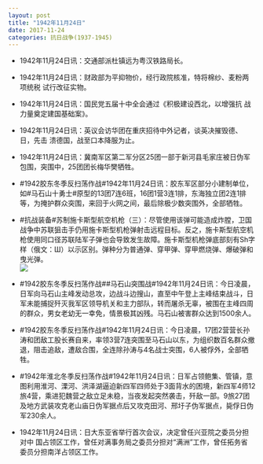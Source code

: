 ```yaml
---
layout: post
title: "1942年11月24日"
date: 2017-11-24
categories: 抗日战争(1937-1945)
---
```


<meta name="referrer" content="no-referrer" />

- 1942年11月24日讯：交通部派杜镇远为粤汉铁路局长。 

- 1942年11月24日讯：财政部为平抑物价，经行政院核准，特将棉纱、麦粉两项统税 试行改征实物。 

- 1942年11月24日讯：国民党五届十中全会通过《积极建设西北，以增强抗 战力量奠定建国基础案》。 

- 1942年11月24日讯：英议会访华团在重庆招待中外记者，谈英决摧毁德、日，先击 溃德国，战至口本降服为止。 

- 1942年11月24日讯：冀南军区第二军分区25团一部于新河县毛家庄被日伪军包围，突围中，25团团长梅华樊牺牲。 

- #1942胶东冬季反扫荡作战#1942年11月24日讯：胶东军区部分小建制单位，如#马石山十勇士#原型的13团7连6班，16团1营3连1排，东海独立团2连1排等，为掩护群众突围，来回于火网之间，最后除极少数突围外，全部牺牲。 

- #抗战装备#苏制施卡斯型航空机枪（三）：尽管使用该弹可能造成炸膛，卫国战争中苏联狙击手仍用施卡斯型机枪弹射击远程目标。反之，施卡斯型航空机枪使用同口径苏联陆军子弹也会导致发生故障。施卡斯型机枪弹底部刻有Sh字样（俄文：Ш）以示区别。弹种分为普通弹、穿甲弹、穿甲燃烧弹、爆破弹和曳光弹。 <br/><img src="https://wx4.sinaimg.cn/large/aca367d8ly1flsy1fk13ej20ct0lfq6y.jpg" />

- #1942胶东冬季反扫荡作战##马石山突围战#1942年11月24日讯：今日凌晨，日军向马石山主峰发动总攻，边战斗边搜山，直至中午登上主峰结束战斗，日军未能捕捉歼灭我军区领导机关和主力部队，转而屠杀无辜，被围在主峰四周的群众，男女老幼无一幸免，情景极其凶残。马石山被害群众达到1500余人。 

- #1942胶东冬季反扫荡作战#1942年11月24日讯：今日凌晨，17团2营营长孙涛和团敌工股长赛自来，率领3营7连突围至马石山以东，为组织数百名群众撤退，阻击追敌，遭敌合围，全连除孙涛与4名战士突围，6人被俘外，全部牺牲。 

- #1942年淮北冬季反扫荡作战#1942年11月24日讯：日军占领鲍集、管镇，意图利用淮河、溧河、洪泽湖逼迫新四军四师处于3面背水的困境，新四军4师12旅4营，乘进犯魏营之敌立足未稳，当夜发起突然袭击，歼敌一部。9旅27团及地方武装攻克老山庙日伪军据点后又攻克田河、邢圩子伪军据点，毙俘日伪军230余人。 

- 1942年11月24日讯：日大东亚省举行首次会议，决定曾任兴亚院之委员分担对中 国占领区工作，曾任对满事务局之委员分担对“满洲”工作，曾任拓务省 委员分担南洋占领区工作。 

